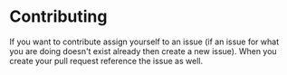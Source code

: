 <!-- TODO Add proper contributing -->

# Contributing

If you want to contribute assign yourself to an issue (if an issue for what you are doing doesn't exist already then create a new issue). When you create your pull request reference the issue as well.
